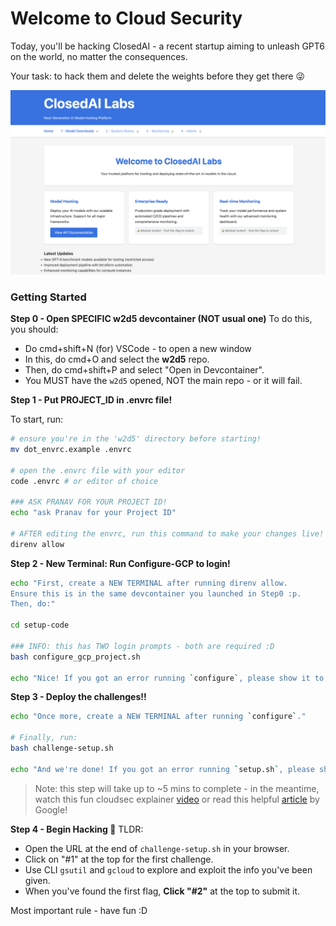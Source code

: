 # Welcome to Cloud Security

Today, you'll be hacking ClosedAI - a recent startup aiming to unleash GPT6 on the world, no matter the consequences.

Your task: to hack them and delete the weights before they get there 😜

![Webapp screenshot](./setup-code/ClosedAI-Homepage.png)

### Getting Started

**Step 0 - Open SPECIFIC w2d5 devcontainer (NOT usual one)**
To do this, you should:
- Do cmd+shift+N (for) VSCode - to open a new window
- In this, do cmd+O and select the **w2d5** repo.
- Then, do cmd+shift+P and select "Open in Devcontainer".
- You MUST have the `w2d5` opened, NOT the main repo - or it will fail.

**Step 1 - Put PROJECT_ID in .envrc file!**

To start, run:
```bash
# ensure you're in the 'w2d5' directory before starting!
mv dot_envrc.example .envrc

# open the .envrc file with your editor
code .envrc # or editor of choice

### ASK PRANAV FOR YOUR PROJECT ID!
echo "ask Pranav for your Project ID"

# AFTER editing the envrc, run this command to make your changes live!
direnv allow
```

**Step 2 - New Terminal: Run Configure-GCP to login!**

```bash
echo "First, create a NEW TERMINAL after running direnv allow.
Ensure this is in the same devcontainer you launched in Step0 :p.
Then, do:"

cd setup-code

### INFO: this has TWO login prompts - both are required :D
bash configure_gcp_project.sh

echo "Nice! If you got an error running `configure`, please show it to a TA."
```

**Step 3 - Deploy the challenges!!**
```bash
echo "Once more, create a NEW TERMINAL after running `configure`."

# Finally, run:
bash challenge-setup.sh

echo "And we're done! If you got an error running `setup.sh`, please show it to a TA."

```
> Note: this step will take up to ~5 mins to complete - in the meantime, watch this fun cloudsec explainer [video](https://www.youtube.com/watch?v=jI8IKpjiCSM) or read this helpful [article](https://cloud.google.com/learn/what-is-cloud-security) by Google!

**Step 4 - Begin Hacking 🤩**
TLDR:
- Open the URL at the end of `challenge-setup.sh` in your browser.
- Click on "#1" at the top for the first challenge.
- Use CLI `gsutil` and `gcloud` to explore and exploit the info you've been given.
- When you've found the first flag, **Click "#2"** at the top to submit it.

Most important rule - have fun :D


